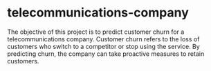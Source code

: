 # telecommunications-company
 The objective of this project is to predict customer churn for a telecommunications company. Customer churn refers to the loss of customers who switch to a competitor or stop using the service. By predicting churn, the company can take proactive measures to retain customers.
